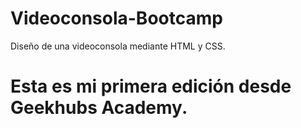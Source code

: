 # Videoconsola-Bootcamp
Diseño de una videoconsola mediante HTML y CSS.


# Esta es mi primera edición desde Geekhubs Academy.
